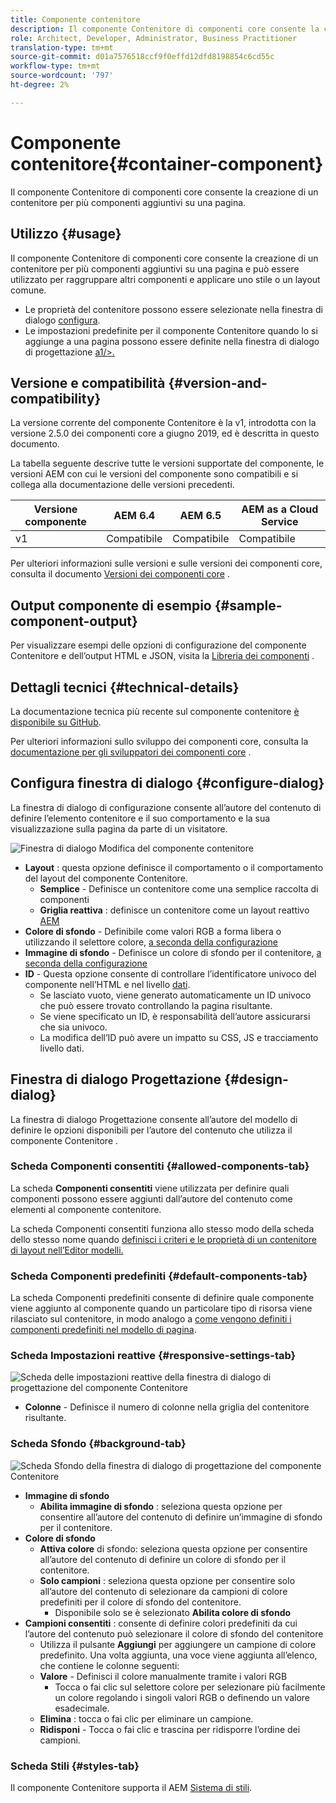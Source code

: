 ```yaml
---
title: Componente contenitore
description: Il componente Contenitore di componenti core consente la creazione di un contenitore per più componenti aggiuntivi su una pagina.
role: Architect, Developer, Administrator, Business Practitioner
translation-type: tm+mt
source-git-commit: d01a7576518ccf9f0effd12dfd8198854c6cd55c
workflow-type: tm+mt
source-wordcount: '797'
ht-degree: 2%

---
```



# Componente contenitore{#container-component}

Il componente Contenitore di componenti core consente la creazione di un contenitore per più componenti aggiuntivi su una pagina.

## Utilizzo {#usage}

Il componente Contenitore di componenti core consente la creazione di un contenitore per più componenti aggiuntivi su una pagina e può essere utilizzato per raggruppare altri componenti e applicare uno stile o un layout comune.

* Le proprietà del contenitore possono essere selezionate nella finestra di dialogo [configura](#configure-dialog).
* Le impostazioni predefinite per il componente Contenitore quando lo si aggiunge a una pagina possono essere definite nella finestra di dialogo di progettazione [a1/>.](#design-dialog)

## Versione e compatibilità {#version-and-compatibility}

La versione corrente del componente Contenitore è la v1, introdotta con la versione 2.5.0 dei componenti core a giugno 2019, ed è descritta in questo documento.

La tabella seguente descrive tutte le versioni supportate del componente, le versioni AEM con cui le versioni del componente sono compatibili e si collega alla documentazione delle versioni precedenti.

| Versione componente | AEM 6.4 | AEM 6.5 | AEM as a Cloud Service |
|--- |--- |---|---|
| v1 | Compatibile | Compatibile | Compatibile |

Per ulteriori informazioni sulle versioni e sulle versioni dei componenti core, consulta il documento [Versioni dei componenti core](/help/versions.md) .

## Output componente di esempio {#sample-component-output}

Per visualizzare esempi delle opzioni di configurazione del componente Contenitore e dell’output HTML e JSON, visita la [Libreria dei componenti](https://adobe.com/go/aem_cmp_library_container) .

## Dettagli tecnici {#technical-details}

La documentazione tecnica più recente sul componente contenitore [è disponibile su GitHub](https://adobe.com/go/aem_cmp_tech_container_v1).

Per ulteriori informazioni sullo sviluppo dei componenti core, consulta la [documentazione per gli sviluppatori dei componenti core](/help/developing/overview.md) .

## Configura finestra di dialogo {#configure-dialog}

La finestra di dialogo di configurazione consente all’autore del contenuto di definire l’elemento contenitore e il suo comportamento e la sua visualizzazione sulla pagina da parte di un visitatore.

![Finestra di dialogo Modifica del componente contenitore](/help/assets/container-edit.png)

* **Layout** : questa opzione definisce il comportamento o il comportamento del layout del componente Contenitore.
   * **Semplice**  - Definisce un contenitore come una semplice raccolta di componenti
   * **Griglia reattiva** : definisce un contenitore come un layout reattivo  [AEM](https://docs.adobe.com/content/help/en/experience-manager-cloud-service/sites/authoring/features/responsive-layout.html)
* **Colore di sfondo**  - Definibile come valori RGB a forma libera o utilizzando il selettore colore,  [a seconda della configurazione](#background-tab)
* **Immagine di sfondo**  - Definisce un colore di sfondo per il contenitore,   [a seconda della configurazione](#background-tab)
* **ID**  - Questa opzione consente di controllare l’identificatore univoco del componente nell’HTML e nel livello  [dati](/help/developing/data-layer/overview.md).
   * Se lasciato vuoto, viene generato automaticamente un ID univoco che può essere trovato controllando la pagina risultante.
   * Se viene specificato un ID, è responsabilità dell’autore assicurarsi che sia univoco.
   * La modifica dell’ID può avere un impatto su CSS, JS e tracciamento livello dati.

## Finestra di dialogo Progettazione {#design-dialog}

La finestra di dialogo Progettazione consente all’autore del modello di definire le opzioni disponibili per l’autore del contenuto che utilizza il componente Contenitore .

### Scheda Componenti consentiti {#allowed-components-tab}

La scheda **Componenti consentiti** viene utilizzata per definire quali componenti possono essere aggiunti dall’autore del contenuto come elementi al componente contenitore.

La scheda Componenti consentiti funziona allo stesso modo della scheda dello stesso nome quando [definisci i criteri e le proprietà di un contenitore di layout nell’Editor modelli.](https://docs.adobe.com/content/help/en/experience-manager-cloud-service/sites/authoring/features/templates.html)

### Scheda Componenti predefiniti {#default-components-tab}

La scheda Componenti predefiniti consente di definire quale componente viene aggiunto al componente quando un particolare tipo di risorsa viene rilasciato sul contenitore, in modo analogo a [come vengono definiti i componenti predefiniti nel modello di pagina](https://docs.adobe.com/content/help/en/experience-manager-cloud-service/sites/authoring/features/templates.html).

### Scheda Impostazioni reattive {#responsive-settings-tab}

![Scheda delle impostazioni reattive della finestra di dialogo di progettazione del componente Contenitore](/help/assets/container-design-responsive.png)

* **Colonne**  - Definisce il numero di colonne nella griglia del contenitore risultante.

### Scheda Sfondo {#background-tab}

![Scheda Sfondo della finestra di dialogo di progettazione del componente Contenitore](/help/assets/container-design-background.png)

* **Immagine di sfondo**
   * **Abilita immagine di sfondo** : seleziona questa opzione per consentire all’autore del contenuto di definire un’immagine di sfondo per il contenitore.
* **Colore di sfondo**
   * **Attiva colore**  di sfondo: seleziona questa opzione per consentire all’autore del contenuto di definire un colore di sfondo per il contenitore.
   * **Solo campioni** : seleziona questa opzione per consentire solo all’autore del contenuto di selezionare da campioni di colore predefiniti per il colore di sfondo del contenitore.
      * Disponibile solo se è selezionato **Abilita colore di sfondo**
* **Campioni consentiti** : consente di definire colori predefiniti da cui l’autore del contenuto può selezionare il colore di sfondo del contenitore
   * Utilizza il pulsante **Aggiungi** per aggiungere un campione di colore predefinito. Una volta aggiunta, una voce viene aggiunta all’elenco, che contiene le colonne seguenti:
   * **Valore**  - Definisci il colore manualmente tramite i valori RGB
      * Tocca o fai clic sul selettore colore per selezionare più facilmente un colore regolando i singoli valori RGB o definendo un valore esadecimale.
   * **Elimina** : tocca o fai clic per eliminare un campione.
   * **Ridisponi**  - Tocca o fai clic e trascina per ridisporre l’ordine dei campioni.

### Scheda Stili {#styles-tab}

Il componente Contenitore supporta il AEM [Sistema di stili](/help/get-started/authoring.md#component-styling).
